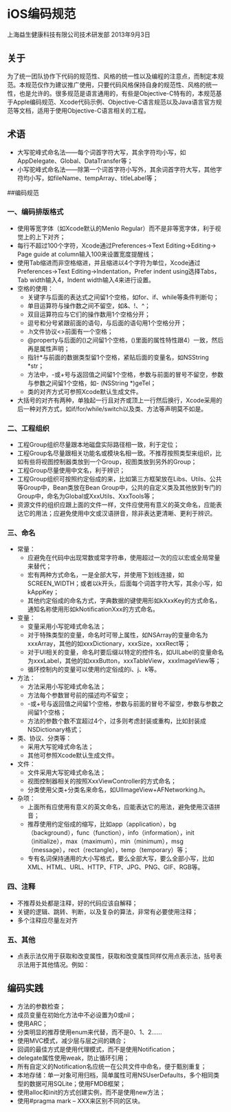 # iOS编码规范

上海益生健康科技有限公司技术研发部 2013年9月3日

## 关于为了统一团队协作下代码的规范性、风格的统一性以及编程的注意点，而制定本规范。本规范仅作为建议推广使用，只要代码风格保持自身的规范性、风格的统一性，也是允许的。很多规范是语言通用的，有些是Objective-C特有的，本规范基于Apple编码规范、Xcode代码示例、Objective-C语言规范以及Java语言官方规范等文档，适用于使用Objective-C语言相关的工程。

## 术语* 大写驼峰式命名法——每个词首字符大写，其余字符均小写，如AppDelegate、Global、DataTransfer等；* 小写驼峰式命名法——除第一个词首字符小写外，其余词首字符大写，其他字符均小写，如fileName、tempArray、titleLabel等；
##编码规范### 一、编码排版格式* 使用等宽字体（如Xcode默认的Menlo Regular）而不是非等宽字体，利于视觉上的上下对齐；* 每行不超过100个字符，Xcode通过Preferences->Text Editing->Editing-> Page guide at column输入100来设置宽度提醒线；* 使用Tab缩进而非空格缩进，并且缩进以4个字符为单位，Xcode通过Preferences->Text Editing->Indentation，Prefer indent using选择Tabs，Tab width输入4，Indent width输入4来进行设置。* 空格的使用：  * 关键字与后面的表达式之间留1个空格，如for、if、while等条件判断句；  * 单目运算符与操作数之间不留空，如&、!、^；  * 双目运算符应与它们的操作数用1个空格分开；  * 逗号和分号紧跟前面的语句，与后面的语句用1个空格分开；  * .h文件协议<>前面有一个空格；  * @property与后面的()之间留1个空格，()里面的属性特性跟4）一致，然后再是属性声明；  * 指针*与前面的数据类型留1个空格，紧贴后面的变量名，如NSString *str；  * 方法中，-或+号与返回值之间留1个空格，参数与前面的冒号不留空，参数与参数之间留1个空格，如- (NSString *)geTel；  * 类的对齐方式可参照Xcode默认生成文件。* 大括号的对齐有两种，单独起一行且对齐或顶上一行然后换行，Xcode采用的后一种对齐方式，如if/for/while/switch以及类、方法等声明莫不如是。### 二、工程组织* 工程Group组织尽量跟本地磁盘实际路径相一致，利于定位；* 工程Group名尽量跟相关功能名或模块名相一致。不推荐按照类型来组织，比如有些将视图控制器类放到一个Group，视图类放到另外的Group；* 工程Group尽量使用中文名，利于辨识；* 工程Group组织可按照约定俗成的来，比如第三方框架放在Libs、Utils、公共等Group中，Bean类放在Bean Group中，公共的自定义类及其他放到专门的Group中，命名为Global或XxxUtils、XxxTools等；* 资源文件的组织应跟上面的文件一样，文件应使用有意义的英文命名，应能表达它的用法；应避免使用中文或汉语拼音，除非表达更清晰、更利于辨识。### 三、命名* 常量：  * 应避免在代码中出现常数或常字符串，使用超过一次的应以宏或全局常量来替代；  * 宏有两种方式命名，一是全部大写，并使用下划线连接，如SCREEN_WIDTH；或者以k开头，后面每个词首字符大写，其余小写，如kAppKey；  * 其他约定俗成的命名方式，字典数据的键使用形如kXxxKey的方式命名，通知名称使用形如kNotificationXxx的方式命名。* 变量：  * 变量采用小写驼峰式命名法；  * 对于特殊类型的变量，命名时可带上属性，如NSArray的变量命名为xxxArray，其他的如xxxDictionary，xxxSize，xxxRect等；  * 对于UI相关的变量，命名时要后缀以特定的控件名，如UILabel的变量命名为xxxLabel，其他的如xxxButton，xxxTableView，xxxImageView等；  * 循环控制内的变量可以使用约定俗成的i、j、k等。* 方法：  * 方法采用小写驼峰式命名法；  * 方法每个参数冒号前的描述均不留空；  * -或+号与返回值之间留1个空格，参数与前面的冒号不留空，参数与参数之间留1个空格；  * 方法的参数个数不宜超过4个，过多则考虑封装或重构，比如封装成NSDictionary格式；* 类、协议、分类等：  * 采用大写驼峰式命名法；  * 其他可参照Xcode默认生成文件。* 文件：  * 文件采用大写驼峰式命名法；  * 视图控制器相关的按照XxxViewController的方式命名；  * 分类使用父类+分类名来命名，如UIImageView+AFNetworking.h。* 杂项：  * 上面所有应使用有意义的英文命名，应能表达它的用法，避免使用汉语拼音；  * 推荐使用约定俗成的缩写，比如app（application），bg（background），func（function），info（information），init（initialize），max（maximum），min（minimum），msg（message），rect（rectangle），temp（temporary）等；  * 专有名词保持通用的大小写格式，要么全部大写，要么全部小写，比如XML、HTML、URL、HTTP、FTP、JPG、PNG、GIF、RGB等。### 四、注释* 不推荐处处都是注释，好的代码应该自解释；* 关键的逻辑、跳转、判断，以及复杂的算法，非常有必要使用注释；* 多个注释应尽量左对齐### 五、其他* 点表示法仅用于获取和改变属性，获取和改变属性同样仅用点表示法，括号表示法用于其他情况。例如：## 编码实践* 方法的参数检查；* 成员变量在初始化方法中不必设置为0或nil；* 使用ARC；* 分类明显的推荐使用enum来代替，而不是0、1、2……* 使用MVC模式，减少层与层之间的耦合；* 回调的最佳方式是使用代理模式，而不是使用Notification；* delegate属性使用weak，防止循环引用；* 所有自定义的Notification名应统一在公共文件中命名，便于甄别重复；* 本地存储：单一对象可用归档，简单属性可用NSUserDefaults，多个相同类型的数据可用SQLite；使用FMDB框架；* 使用alloc和init的方式创建实例，而不是使用new方法；* 使用#pragma mark – XXX来区别不同的区块。
